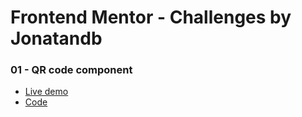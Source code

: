 # Frontend Mentor - Challenges by Jonatandb


### 01 - QR code component

- [Live demo](https://jonatandb.github.io/FrontendMentor-Challenges/01_qr-code-component-main/)
- [Code](/01_qr-code-component-main/)
